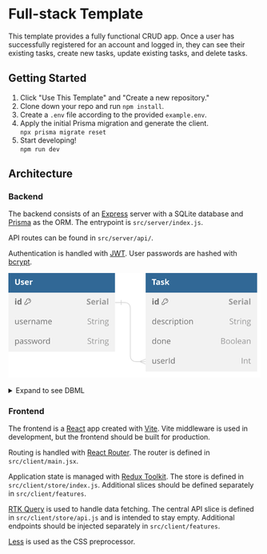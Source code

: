 # Full-stack Template

This template provides a fully functional CRUD app. Once a user has successfully registered for an account and logged in, they can see their existing tasks, create new tasks, update existing tasks, and delete tasks.

## Getting Started

1. Click "Use This Template" and "Create a new repository."
2. Clone down your repo and run `npm install`.
3. Create a `.env` file according to the provided `example.env`.
4. Apply the initial Prisma migration and generate the client.\
   `npx prisma migrate reset`
5. Start developing!\
   `npm run dev`

## Architecture

### Backend

The backend consists of an [Express](https://expressjs.com/) server with a SQLite database and [Prisma](https://www.prisma.io/) as the ORM. The entrypoint is `src/server/index.js`.

API routes can be found in `src/server/api/`.

Authentication is handled with [JWT](https://github.com/auth0/node-jsonwebtoken). User passwords are hashed with [bcrypt](https://github.com/kelektiv/node.bcrypt.js).

![Database schema as described below](database_schema.svg)

<details>
<summary>Expand to see DBML</summary>

```dbml
CREATE TABLE "User" (
    "id" INTEGER NOT NULL PRIMARY KEY AUTOINCREMENT,
    "username" TEXT NOT NULL,
    "password" TEXT NOT NULL,
    "email" TEXT NOT NULL,
    "firstName" TEXT NOT NULL,
    "lastName" TEXT NOT NULL
);

-- CreateTable
CREATE TABLE "Order" (
    "id" INTEGER NOT NULL PRIMARY KEY AUTOINCREMENT,
    "userId" INTEGER NOT NULL,
    "createAt" DATETIME NOT NULL DEFAULT CURRENT_TIMESTAMP,
    CONSTRAINT "Order_userId_fkey" FOREIGN KEY ("userId") REFERENCES "User" ("id") ON DELETE CASCADE ON UPDATE CASCADE
);

-- CreateTable
CREATE TABLE "Receipt" (
    "id" INTEGER NOT NULL PRIMARY KEY AUTOINCREMENT,
    "subTotal" REAL NOT NULL,
    "saleTax" REAL NOT NULL,
    "total" REAL NOT NULL,
    "orderId" INTEGER NOT NULL,
    CONSTRAINT "Receipt_orderId_fkey" FOREIGN KEY ("orderId") REFERENCES "Order" ("id") ON DELETE CASCADE ON UPDATE CASCADE
);

-- CreateTable
CREATE TABLE "ItemOrder" (
    "id" INTEGER NOT NULL PRIMARY KEY AUTOINCREMENT,
    "title" TEXT NOT NULL,
    "category" TEXT NOT NULL,
    "description" TEXT NOT NULL,
    "quantity" INTEGER NOT NULL,
    "price" REAL NOT NULL DEFAULT 0.0,
    "upload" TEXT,
    "time" DATETIME NOT NULL,
    "address1" TEXT NOT NULL,
    "address2" TEXT NOT NULL DEFAULT ' ',
    "city" TEXT NOT NULL,
    "state" TEXT NOT NULL,
    "zip" TEXT NOT NULL,
    "country" TEXT NOT NULL,
    "orderId" INTEGER NOT NULL,
    CONSTRAINT "ItemOrder_orderId_fkey" FOREIGN KEY ("orderId") REFERENCES "Order" ("id") ON DELETE CASCADE ON UPDATE CASCADE
);

-- CreateTable
CREATE TABLE "SoldItem" (
    "id" INTEGER NOT NULL PRIMARY KEY AUTOINCREMENT,
    "userId" INTEGER NOT NULL,
    "createAt" DATETIME NOT NULL DEFAULT CURRENT_TIMESTAMP,
    "title" TEXT NOT NULL,
    "description" TEXT NOT NULL,
    "price" REAL NOT NULL,
    "upload" TEXT,
    "time" DATETIME NOT NULL,
    "category" TEXT NOT NULL,
    CONSTRAINT "SoldItem_userId_fkey" FOREIGN KEY ("userId") REFERENCES "User" ("id") ON DELETE CASCADE ON UPDATE CASCADE
);

-- CreateTable
CREATE TABLE "Payment" (
    "id" INTEGER NOT NULL PRIMARY KEY AUTOINCREMENT,
    "userId" INTEGER NOT NULL,
    "createAt" DATETIME NOT NULL DEFAULT CURRENT_TIMESTAMP,
    "method" TEXT NOT NULL,
    "nameOnCard" TEXT NOT NULL,
    "cardNumber" TEXT NOT NULL,
    "securityCode" TEXT NOT NULL,
    "experiedDay" TEXT NOT NULL,
    CONSTRAINT "Payment_userId_fkey" FOREIGN KEY ("userId") REFERENCES "User" ("id") ON DELETE CASCADE ON UPDATE CASCADE
);

-- CreateTable
CREATE TABLE "Reservation" (
    "id" INTEGER NOT NULL PRIMARY KEY AUTOINCREMENT,
    "createAt" DATETIME NOT NULL DEFAULT CURRENT_TIMESTAMP,
    "userId" INTEGER NOT NULL,
    "itemId" INTEGER NOT NULL,
    CONSTRAINT "Reservation_userId_fkey" FOREIGN KEY ("userId") REFERENCES "User" ("id") ON DELETE CASCADE ON UPDATE CASCADE,
    CONSTRAINT "Reservation_itemId_fkey" FOREIGN KEY ("itemId") REFERENCES "Item" ("id") ON DELETE CASCADE ON UPDATE CASCADE
);

-- CreateTable
CREATE TABLE "Item" (
    "id" INTEGER NOT NULL PRIMARY KEY AUTOINCREMENT,
    "createdAt" DATETIME NOT NULL DEFAULT CURRENT_TIMESTAMP,
    "title" TEXT NOT NULL,
    "category" TEXT NOT NULL,
    "description" TEXT NOT NULL,
    "price" REAL NOT NULL DEFAULT 0.0,
    "upload" TEXT,
    "isReservation" BOOLEAN NOT NULL DEFAULT false,
    "time" DATETIME NOT NULL,
    "quantity" INTEGER NOT NULL,
    "address1" TEXT NOT NULL,
    "address2" TEXT NOT NULL DEFAULT ' ',
    "city" TEXT NOT NULL,
    "state" TEXT NOT NULL,
    "zip" TEXT NOT NULL,
    "country" TEXT NOT NULL,
    "userId" INTEGER NOT NULL,
    CONSTRAINT "Item_userId_fkey" FOREIGN KEY ("userId") REFERENCES "User" ("id") ON DELETE CASCADE ON UPDATE CASCADE
);

-- CreateIndex
CREATE UNIQUE INDEX "User_username_key" ON "User"("username");

-- CreateIndex
CREATE UNIQUE INDEX "User_email_key" ON "User"("email");

```

</details>

### Frontend

The frontend is a [React](https://react.dev/) app created with [Vite](https://vitejs.dev/). Vite middleware is used in development, but the frontend should be built for production.

Routing is handled with [React Router](https://reactrouter.com/en/main). The router is defined in `src/client/main.jsx`.

Application state is managed with [Redux Toolkit](https://redux-toolkit.js.org/). The store is defined in `src/client/store/index.js`. Additional slices should be defined separately in `src/client/features`.

[RTK Query](https://redux-toolkit.js.org/rtk-query/overview) is used to handle data fetching. The central API slice is defined in `src/client/store/api.js` and is intended to stay empty. Additional endpoints should be injected separately in `src/client/features`.

[Less](https://lesscss.org/) is used as the CSS preprocessor.
